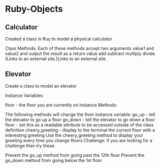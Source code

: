 # Ruby-Objects
## Calculator
Created a class in Ruy to model a physical calculator

Class Methods: 
 Each of these methods accept two arguments value1 and value2 and output the result as a return value
  add
  subtract
  multiply
  divide
 (Links to an external site.)Links to an external site.
 
 ## Elevator

Create a class to model an elevator

Instance Variables:

floor - the floor you are currently on
Instance Methods:

The following methods will change the floor instance variable:
go_up - tell the elevator to go up a floor
go_down - tell the elevator to go down a floor
floor - set this as a readable attribute to be accessed outside of the class definition
cheery_greeting - display to the terminal the current floor with a interesting greeting
Use the cheery_greeting method to display your greeting every time you change floors
Challenge: If you are looking for a challenge then try these.

Prevent the go_up method from going past the 12th floor
Prevent the go_down method from going below the 1st floor
